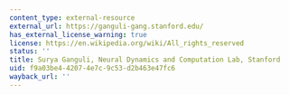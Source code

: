 ```yaml
---
content_type: external-resource
external_url: https://ganguli-gang.stanford.edu/
has_external_license_warning: true
license: https://en.wikipedia.org/wiki/All_rights_reserved
status: ''
title: Surya Ganguli, Neural Dynamics and Computation Lab, Stanford
uid: f9a03be4-4207-4e7c-9c53-d2b463e47fc6
wayback_url: ''
---
```


